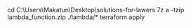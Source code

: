 cd C:\Users\Makatun\Desktop\solutions-for-lawers
7z a -tzip lambda_function.zip ./lambda/*
terraform apply